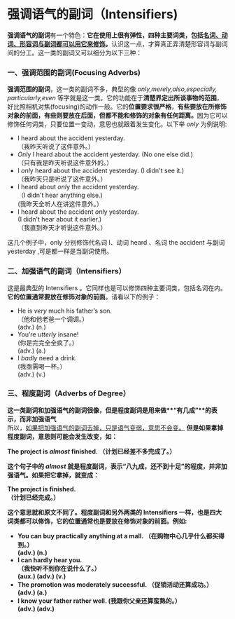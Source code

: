 # 强调语气的副词（Intensifiers)

**强调语气的副词**有一个特色：<b>它在使用上很有弹性，四种主要词类，包括<u>**名词、动词、形容词与副词**都可以用它来修饰</u>。</b>认识这一点，才算真正弄清楚形容词与副词间的分工。这一类的副词又可以细分为以下三种：

### 一、强调范围的副词(Focusing Adverbs)


**强调范围的副词**，这一类的副词不多，典型的像  <em>only,merely,also,especially, particularly,even</em> 等字就是这一类。它的功能在于**清楚界定出所谈事物的范围**，好比照相机对焦(focusing)的动作一般。它的**位置要求很严格**，<b>有些要放在所修饰对象的前面，有些则要放在后面，但都**不能和修饰的对象有任何距离**。</b>因为它可以修饰任何词类，只要位置一变动，意思也就跟着发生变化。以下举 <em>only</em> 为例说明:  
>  
- I heard about the accident yesterday.  
（我昨天听说了这件意外。）  
- <em>Onl</em>y I heard about the accident yesterday.   (No one else did.)  
（只有我是昨天听说这件意外的。）  
- I <em>onl</em>y heard about the accident yesterday.   (I didn't see it.)  
（我昨天只是听说了这件意外。）
- I heard about <em>onl</em>y the accident yesterday.  
（I didn't hear anything else.)  
(我昨天全听人在讲这件意外。）  
- I heard about the accident <em>onl</em>y yesterday.  
(I didn't hear about it earlier.)  
（我直到昨天才听说这件意外。）  

这几个例子中，only 分别修饰代名词 I、动词 heard 、名词 the accident 与副词 yesterday ,可是都一样是当副词使用。


### 二、加强语气的副词（Intensifiers）


这是最典型的 Intensifiers 。它同样也是可以修饰四种主要词类，包括名词在内。<b>它的位置**通常要放在修饰对象的前面**</b>。请看以下的例子：  
>  
- He is <em>very</em> much his father’s son.  
（他和他老爸一个调调。）  
(adv.) (n.)  
- You’re <em>utterly</em> insane!  
(你是完完全全疯了。)  
(adv.) (a.)  
- I <em>badly</em> need a drink.  
(我亟需喝一杯。）  
(adv.) (v.)   

### 三、程度副词（Adverbs of Degree）


<b>这一类副词和加强语气的副词很像，但是程度副词是用来做**“有几成”**的表示，而非加强语气</b>  
所以，<u>如果把加强语气的副词去掉，只是语气变弱，意思不会变。</u>  <b>但是如果拿掉程度副词，意思则可能会发生改变，</u>如：  
>  
The project is <em>almost</em> finished.   （计划已经差不多完成了。）  

这个句子中的 <em>almost</em> 就是程度副词，表示“八九成，还不到十足”的程度，并非加强语气。如果把它拿掉，就变成：  
>  
The project is finished.  
（计划已经完成。）  

这个意思就和原文不同了。程度副词和另外两类的 Intensifiers  一样，也是四大词类都可以修饰，**它的位置通常也是要放在修饰对象的前面**。例如:  
>  
- You can buy practically anything at a mall.  （在购物中心几乎什么都买得到。）  
(adv.) (n.)   
- I can hardly hear   you.  
（我快听不到你在说什么了。）  
(aux.) (adv.) (v.)   
- The promotion was moderately successful.   （促销活动还算成功。）  
(adv.) (a.)  
- I know your father rather well.  (我跟你父亲还算蛮熟的。）  
(adv.) (adv.)  

